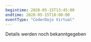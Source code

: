 ```yaml
---
begintime: 2020-05-15T13:45:00
endtime: 2020-05-15T18:00:00
eventType: "CoderDojo Virtual"
---
```


Details werden noch bekanntgegeben